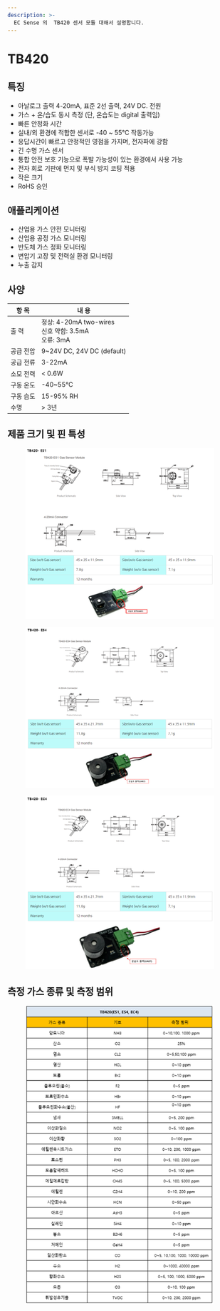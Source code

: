 ```yaml
---
description: >-
  EC Sense 의  TB420 센서 모듈 대해서 설명합니다.
---
```


# TB420

## 특징

* 아날로그 출력 4-20mA, 표준 2선 출력, 24V DC. 전원
* 가스 + 온/습도 동시 측정 (단, 온습도는 digital 출력임)
* 빠른 안정화 시간
* 실내/외 환경에 적합한 센서로 -40 \~ 55℃ 작동가능
* 응답시간이 빠르고 안정적인 영점을 가지며, 전자파에 강함
* 긴 수명 가스 센서
* 통합 안전 보호 기능으로 폭발 가능성이 있는 환경에서 사용 가능
* 전자 회로 기판에 먼지 및 부식 방지 코팅 적용
* 작은 크기
* RoHS 승인

## 애플리케이션

* 산업용 가스 안전 모니터링
* 산업용 공정 가스 모니터링
* 반도체 가스 정화 모니터링
* 변압기 고장 및 전력실 환경 모니터링
* 누출 감지

## 사양

| 항 목 | 내 용 |
| --- | --- |
| 출 력 | 정상: 4-20mA two-wires<br>신호 약함: 3.5mA<br>오류: 3mA |
| 공급 전압 | 9~24V DC, 24V DC (default) |
| 공급 전류 | 3-22mA |
| 소모 전력 | < 0.6W |
| 구동 온도 | -40~55℃ |
| 구동 습도 | 15-95% RH |
| 수명 | > 3년 |


## 제품 크기 및 핀 특성

<figure><img src="../../.gitbook/assets/tb420_es1_pin_size.PNG" alt="" width="563"><figcaption></figcaption></figure>

<figure><img src="../../.gitbook/assets/tb420_es4_pin_size.PNG" alt="" width="563"><figcaption></figcaption></figure>

<figure><img src="../../.gitbook/assets/tb420_ec4_pin_size.PNG" alt="" width="563"><figcaption></figcaption></figure>

## 측정 가스 종류 및 측정 범위

<figure><img src="../../.gitbook/assets/tb420_gas_type.PNG" alt="" width="563"><figcaption></figcaption></figure>
